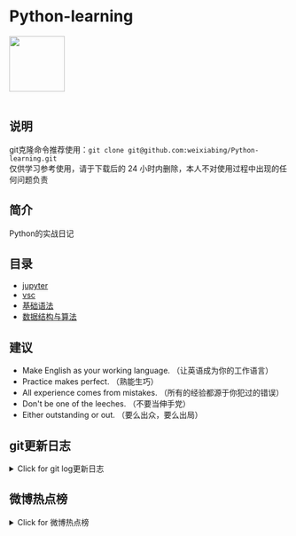 # Python-learning
 <img src="https://i.giphy.com/media/LMt9638dO8dftAjtco/200.webp" width="100"><br><br>

## 说明
git克隆命令推荐使用：```git clone git@github.com:weixiabing/Python-learning.git```<br>
仅供学习参考使用，请于下载后的 24 小时内删除，本人不对使用过程中出现的任何问题负责
## 简介
Python的实战日记
## 目录
+ [jupyter](https://github.com/weixiabing/Python-learning/tree/main/jupyter)
+ [vsc](https://github.com/weixiabing/Python-learning/tree/main/vsc)
+ [基础语法](https://github.com/weixiabing/Python-learning/tree/main/%E5%9F%BA%E7%A1%80%E8%AF%AD%E6%B3%95)
+ [数据结构与算法](https://github.com/weixiabing/Python-learning/tree/main/%E6%95%B0%E6%8D%AE%E7%BB%93%E6%9E%84%E4%B8%8E%E7%AE%97%E6%B3%95)
## 建议
- Make English as your working language. （让英语成为你的工作语言）
- Practice makes perfect. （熟能生巧）
- All experience comes from mistakes. （所有的经验都源于你犯过的错误）
- Don't be one of the leeches. （不要当伸手党）
- Either outstanding or out. （要么出众，要么出局）
## git更新日志
<details>
<summary>Click for git log更新日志</summary>

 ``` diff
---start---

更新时间:2021-09-14 14:14:58linux远程更新
commit c9621bc4fb800bdc2895c07a1ab51d5921a84886
Author: weixiabing <weixiabing@hotmail.com>
Date:   Mon Sep 13 06:15:28 2021 +0000

    Github Action Auto Updated

---end---

```
 </p>
</details>

## 微博热点榜
<details>
<summary>Click for 微博热点榜</summary>

 ---开始---

更新时间:2021-09-14 14:14:58github action更新<br>
|  序号   | 关键字  |热度|
|  ----  | ----  |----|
| 1	|深圳疫情	| 3376368|
 | 2	|今天星期二实则周一	| 1312806|
 | 3	|全国健康码行程码实现一页通行	| 1236754|
 | •	|刘雯代言Ubras	| |
 | 4	|取快递时救了一只猫	| 868671|
 | 5	|蛋挞的挞是第四声	| 807848|
 | 6	|50岁女主管被迫退休获赔46万	| 748126|
 | 7	|云南虫谷献王是费振翔演的	|剧集 723247|
 | 8	|袁隆平差点进入游泳国家队	| 654862|
 | 9	|恒大集团否认破产重组	| 544200|
 | 10	|外交部回应朝鲜试射导弹	| 538393|
 | 11	|iPhone13官方保护壳曝光	| 538381|
 | 12	|30岁女子每天跳绳1000个致骨折	| 537918|
 | 13	|妈妈是不是说漏嘴了	| 537290|
 | 14	|吴磊北电开学典礼发言	| 488558|
 | 15	|张小斐特别出演沈腾新片	|电影 487008|
 | 16	|武汉遇害律师亲属发声	| 469122|
 | 17	|赵露思徐开骋身高差好萌	|剧集 467555|
 | 18	|儿子5岁被拐父母30年不搬家终团圆	| 465844|
 | 19	|上海大学生打篮球受伤索赔6.5万元	| 443223|
 | 20	|海军军宣顶配宣传片	| 437904|
 | 21	|刘奕君劝架林雨申刘怡潼	|剧集 437354|
 | 22	|蜜雪冰城成立雪王投资公司	| 436601|
 | 23	|厦门此轮疫情累计报告35例本土确诊	| 406386|
 | 24	|成都驾校怒催大四学生考驾照	| 341300|
 | 25	|莆田30名10岁以下儿童核酸阳性	| 330456|
 | 26	|30年前的大眼睛女孩成了捐助者	| 319036|
 | 27	|全港反黑4天拘捕298人	| 317046|
 | 28	|Met Gala红毯	| 312472|
 | 29	|5块钱就能买到明星身份证号	| 307375|
 | 30	|被传已死基地组织领导人出现在911视频中	| 286743|
 | 31	|王者荣耀中秋皮肤	| 278784|
 | 32	|想要周生辰这样的男友	|剧集 274932|
 | 33	|朴彩英MetGala红毯亮相	| 269816|
 | 34	|和宠物合不来是什么体验	| 264905|
 | 35	|这是在蒸蛋还是蒸筷子	| 253850|
 | 36	|福建疫情	| 236574|
 | 37	|人工髋关节膝关节集采工作今天开始	| 235744|
 | 38	|青岛地铁十一号线有多美	| 225540|
 | 39	|奇奇怪怪的耳机名	| 222045|
 | 40	|人民日报称甘当塑料演员迟早会凉凉	| 221023|
 | 41	|一绪寿喜烧致歉	| 214867|
 | 42	|狗子被卡的社死瞬间	| 192857|
 | 43	|和妈妈吵架和好的方式	| 188769|
 | 44	|成都10年来仅200多个晴天	| 185155|
 | 45	|腾讯注册QQ元宇宙商标	| 182677|
 | 46	|粉头利用粉丝反向圈钱	| 175821|
 | 47	|我和我的父辈沈腾新片预告	|电影 171015|
 | 48	|泉州通报3例新增确诊病例轨迹	| 160234|
 | 49	|人教社回应网传课本封面二胎变三胎	| 159701|
 | 50	|四川三年内将为游客免押金100亿	| 157877|
 
---结束---
 
 </p>
</details>
